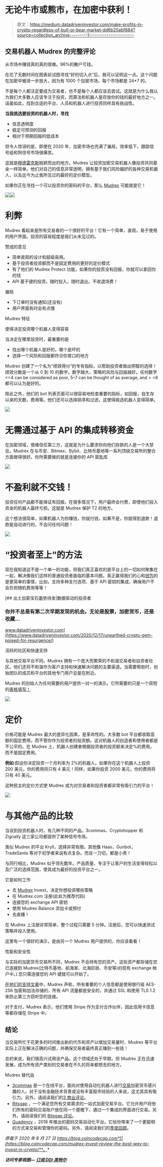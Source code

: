 # 无论牛市或熊市，在加密中获利！

> 原文：<https://medium.datadriveninvestor.com/make-profits-in-crypto-regardless-of-bull-or-bear-market-dd6b20abf884?source=collection_archive---------1----------------------->

## 交易机器人 Mudrex 的完整评论

从市场中赚钱真的真的很难。96%的散户亏钱。

在花了无数时间在图表前试图寻找“好的切入点”后，我可以证明这一点。这个问题在加密中被进一步放大，因为有 1000 个加密市场，每个市场都是 24*7 的。

不是每个人都注定要成为交易者，也不是每个人都应该去尝试。这就是为什么我认为我们大多数人应该专注于投资，而算法和机器人是存放你的钱的最好地方之一。话虽如此，找到合适的平台、人员和机器人进行投资同样具有挑战性。

**当我挑选要投资的机器人时，寻找**

*   信息透明度
*   稳定可预测的回报
*   相对于预期回报的低成本

但令人惊讶的是，即使在 2020 年，加密市场也充满了骗局，效率低下，跟踪信号组和狗信号市场很痛苦。

这就是[穆德雷克斯](https://mudrex.com/auth/signup/?referral_code=COIN3566&utm_source=medium&utm_medium=article&utm_term=coinmonks)脱颖而出的地方。Mudrex 让投资加密交易机器人像投资共同基金一样简单。他们对自己的信息非常透明，拥有基于我们风险偏好的各种交易机器人，以及迄今为止我所见过的最好的定价模型。

如果你正在寻找一个可以投资你的密码的平台，那么 [Mudrex](https://mudrex.com/auth/signup/?referral_code=COIN3566&utm_source=medium&utm_medium=article&utm_term=coinmonks) 可能就是它！

![](img/bbd9a30f3170026c83ef3db167a508b4.png)![](img/01ba20d1818bd132f52031624d741dff.png)

# 利弊

Mudrex 看起来是所有交易者的一个很好的平台！它有一个简单，直观，易于使用的用户界面。投资的容易程度是我们从未见过的。

赞成的意见

*   简单直观的设计和超级易用。
*   基于投资者投资额而不是固定费用的更好的定价模式
*   有了他们的 Mudrex Protect 功能，如果你的投资没有回报，你就可以拿回你的钱
*   API 基于键的投资。随时投入，随时退出。不收退场费！

骗局

*   下订单时没有通知(还没有)
*   用户界面有时会有点慢

Mudrex 特征

使得决定投资哪个机器人变得容易

当决定在哪里投资时，最重要的是

*   找出哪个机器人是好的，哪个是坏的
*   选择一个风险和回报都符合你胃口的地方

Mudrex 创建了一个名为“绩效得分”的专有指标，以帮助投资者做出明智的选择！绩效分数是一个从 0 到 10 的数字。数字越大，策略的风险与回报越好。任何数字<=4 can be considered as poor, 5–7 can be thought of as average, and > =8 都可以认为是好的。

除此之外，他们的 bot 列表页面可以很容易地检查重要的指标，如回报，自生存以来的天数，费用等。他们还可以选择排序和过滤，这使得挑选机器人变得简单。

![](img/dc662a14a5f2b65705fe02d3dd2dd482.png)

# 无需通过基于 API 的集成转移资金

在加密领域，很难信任第三方，这就是为什么要求你向他们存款的人是一个大禁忌。Mudrex 在与币安、Bitmex、Bybit、比特币基地等一系列顶级交易所的整合方面做得很好。你所需要做的就是连接你的 API 密匙库

![](img/d09f03b1241806f026e77cdf35f75022.png)

# 不盈利就不交钱！

投资任何产品都不能保证有回报。在很多情况下，用户最终会付费，即使他们投入资金的机器人最终亏损。这就是 Mudrex 保护 T2 的地方。

这个想法很简单，如果机器人为你赚钱，你就付钱，如果不是，你就得到退款！退款是自动进行的，不会问任何问题！

![](img/e79c42c95059331f952848a267f2f2d1.png)

# “投资者至上”的方法

现在我知道这不是一个单一的功能，但我们真正喜欢的是平台上的一切如何聚集在一起，解决像我们这样的普通投资者面临的基本问题。真正赢得我们的心和[钱包](https://coincodecap.com/category/wallets)的是更简单的事情，比如，支持多种支付选项、基于 API 密钥的集成、确保用户不会负担随机费用等等！

[](https://www.datadriveninvestor.com/2020/12/17/unearthed-crypto-gem-poised-for-resurgence/) [## 出土加密宝石蓄势待发|数据驱动的投资者

### 你并不总是有第二次早期发现的机会。无论是股票，加密货币，还是收藏…

www.datadriveninvestor.com](https://www.datadriveninvestor.com/2020/12/17/unearthed-crypto-gem-poised-for-resurgence/) 

活跃的社区和快速支持

与其他交易平台不同，Mudrex 拥有一个庞大而繁荣的不和谐交易者和投资者社区。他们还将不和谐作为客户支持和快速解决问题的主要渠道。当需要帮助时，创始团队的成员和平台的其他专门用户总是在附近。

Mudrex 的创始人为任何需要的用户提供一对一的演示。它所需要的只是一个简短的[表格填写！](https://calendly.com/mudrex/mudrex-demo?month=2020-08)

![](img/1bc4cc68b0cf54e75db027b9f4b67828.png)

# 定价

价格可能是 Mudrex 最大的差异化因素，是革命性的。大多数 bot 平台都收取高额的固定费用，而不管你作为投资者的投资额。这对机器人的创造者和使用者都是不公平的。在 Mudrex 上，机器人创建者根据投资者的投资额来决定%的费用，而不是固定费用。

**例如**:假设你决定投资一个月利率为 2%的机器人。如果你在这个机器人上投资 200 美元，你的费用将只有 4 美元！同样，如果你投资 2000 美元，你的费用将只有 40 美元。

这种民主的定价方式使 Mudrex 成为对交易者和投资者都非常有吸引力的平台！

![](img/3997ee39cecb40239f23e687ef5bdd03.png)

# 与其他产品的比较

当谈到投资机器人时，有几种不同的产品。3commas、Cryptohopper 和 Zignally 这三家公司都提供了某种信号市场。

类似 Mudrex 的平台 Kryll，选择非常有限。其他像 Haas，Gunbot，TradeSanta 等对于初学者来说有点复杂。而且一刀切，都是小贵！

与同行相比，Mudrex 似乎领先数年。产品质量、专注于让客户的生活变得轻松以及广泛的选择范围，使其成为最好的投资平台之一。

它是如何工作

*   去 [Mudrex](https://mudrex.com/invest) Invest，决定你想投资哪些策略
*   在 Mudrex.com 注册(此处为推荐代码)
*   连接您的 exchange API 密钥
*   使用 Mudrex Balance 添加卡或预付
*   去直播！

在 Mudrex 上注册非常简单，整个过程只需要 5 分钟。注册后，您可以快速测试策略并投入使用。

这里有一个很好的演示，是由另一个 Mudrex 用户提供的，你应该看看！

性能和安全性

与实际的加密货币交易所不同，Mudrex 不会持有您的资产。这些资产都存储在您已连接到 Mudrex(比特币基地、航海家、北海巨妖、币安等)的现有 exchange 帐户中。).您只需连接您的 API 键就可以开始了。

[在他们的支持文章](https://support.mudrex.com/hc/en-us/articles/360002051692-How-does-Mudrex-keep-my-information-secure-)中，Mudrex 声称，所有重要的个人信息都是使用银行级 AES-256 加密和加法存储的，所有 API 流量都是安全的，并通过 SSL 和使用 TLS 1.2 来防止第三方窃听您的连接。

对于支付，Mudrex 表示，他们使用 Stripe 作为支付合作伙伴，因此信用卡信息等都存储在 Stripe 中。

## 结论

当交易所忙于花更多的时间推出新的代币和资产以增加交易量时，Mudrex 等平台实际上正在解决正确的问题，并确保交易者最终真正赚到一些钱！

总的来说，我们很高兴试用该产品。这个领域还处于早期，但 Mudrex 正在迅速发展，成为所有资产类别的交易者在不久的将来都想去的地方。

Mudrex 替代品

*   [3commas](https://3commas.io/?c=tc252152) 是一个在线平台，面向对使用自动化机器人进行[交易](https://blog.coincodecap.com/tag/trading/)加密货币感兴趣的人。对于没有金融技术背景或没有丰富股市经验的人来说，这尤其具有吸引力。另外，请阅读我们的[3 商业评论](/coinmonks/3commas-review-an-excellent-crypto-trading-bot-2020-1313a58bec92)。
*   [Bitsgap](https://bitsgap.com/?ref=2cb1231&utm_source=coincodecap&utm_medium=article&utm_campaign=promo) ，一个满足您所有交易需求的一站式加密交易平台。它允许用户将他们所有的密码交易账户放在同一个屋檐下，通过一个集成的界面进行交易。另外，请阅读我们的 [Bitsgap 评论](/coinmonks/bitsgap-review-a-crypto-trading-bot-that-makes-easy-money-a5d88a336df2)。
*   [Quadency](https://quadency.com/?r=ea20aa360c45d1f5ad47a19a) ，2018 年推出的密码交易自动化平台。它给你带来了一个更聪明的方式来交易和管理你的密码。另外，请阅读我们的[季度回顾](https://blog.coincodecap.com/quadency-review-a-crypto-trading-automation-platform)。

*原载于 2020 年 8 月 27 日 https://blog.coincodecap.com*[](https://blog.coincodecap.com/mudrex-invest-review-the-best-way-to-invest-in-crypto)**。**

***访问专家视图—** [**订阅 DDI 英特尔**](https://datadriveninvestor.com/ddi-intel)*